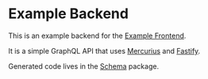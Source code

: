 # Example Backend

This is an example backend for the [Example Frontend](../frontend/README.md).

It is a simple GraphQL API that uses [Mercurius](https://mercurius.dev/) and [Fastify](https://www.fastify.io/).

Generated code lives in the [Schema](../../packages/schemas/README.md) package.
